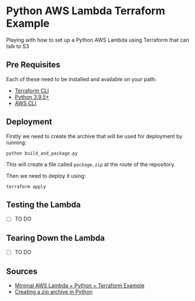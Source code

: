 # Python AWS Lambda Terraform Example

Playing with how to set up a Python AWS Lambda using Terraform that can talk to S3

## Pre Requisites

Each of these need to be installed and available on your path:

* [Terraform CLI](https://www.terraform.io/downloads.html)
* [Python 3.9.5+](https://www.python.org/downloads/)
* [AWS CLI](https://aws.amazon.com/cli/)

## Deployment

Firstly we need to create the archive that will be used for deployment by running:

```
python build_and_package.py
```

This will create a file called `package.zip` at the route of the repository.

Then we need to deploy it using:

```
terraform apply
```

## Testing the Lambda

- [ ] TO DO

## Tearing Down the Lambda

- [ ] TO DO

## Sources

* [Minimal AWS Lambda + Python + Terraform Example](https://www.davidbegin.com/the-most-minimal-aws-lambda-function-with-python-terraform/)
* [Creating a zip archive in Python](https://stackoverflow.com/questions/1855095/how-to-create-a-zip-archive-of-a-directory-in-python)